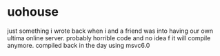 # uohouse 
just something i wrote back when i and a friend was into having our own ultima online server.
probably horrible code and no idea f it will compile anymore.
compiled back in the day using msvc6.0
